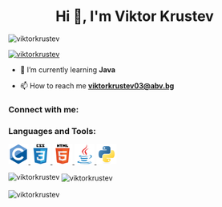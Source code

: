 <h1 align="center">Hi 👋, I'm Viktor Krustev</h1>
<p align="left"> <img src="https://komarev.com/ghpvc/?username=viktorkrustev&label=Profile%20views&color=0e75b6&style=flat" alt="viktorkrustev" /> </p>

<p align="left"> <a href="https://github.com/ryo-ma/github-profile-trophy"><img src="https://github-profile-trophy.vercel.app/?username=viktorkrustev" alt="viktorkrustev" /></a> </p>

- 🌱 I’m currently learning **Java**

- 📫 How to reach me **viktorkrustev03@abv.bg**

<h3 align="left">Connect with me:</h3>
<p align="left">
</p>

<h3 align="left">Languages and Tools:</h3>
<p align="left"> <a href="https://www.cprogramming.com/" target="_blank" rel="noreferrer"> <img src="https://raw.githubusercontent.com/devicons/devicon/master/icons/c/c-original.svg" alt="c" width="40" height="40"/> </a> <a href="https://www.w3schools.com/css/" target="_blank" rel="noreferrer"> <img src="https://raw.githubusercontent.com/devicons/devicon/master/icons/css3/css3-original-wordmark.svg" alt="css3" width="40" height="40"/> </a> <a href="https://www.w3.org/html/" target="_blank" rel="noreferrer"> <img src="https://raw.githubusercontent.com/devicons/devicon/master/icons/html5/html5-original-wordmark.svg" alt="html5" width="40" height="40"/> </a> <a href="https://www.java.com" target="_blank" rel="noreferrer"> <img src="https://raw.githubusercontent.com/devicons/devicon/master/icons/java/java-original.svg" alt="java" width="40" height="40"/> </a> <a href="https://www.python.org" target="_blank" rel="noreferrer"> <img src="https://raw.githubusercontent.com/devicons/devicon/master/icons/python/python-original.svg" alt="python" width="40" height="40"/> </a> </p>

<p><img align="left" src="https://github-readme-stats.vercel.app/api/top-langs?username=viktorkrustev&show_icons=true&locale=en&layout=compact" alt="viktorkrustev" /></p>

<p>&nbsp;<img align="center" src="https://github-readme-stats.vercel.app/api?username=viktorkrustev&show_icons=true&locale=en" alt="viktorkrustev" /></p>

<p><img align="center" src="https://github-readme-streak-stats.herokuapp.com/?user=viktorkrustev&" alt="viktorkrustev" /></p>
